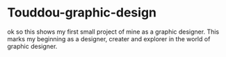 # Touddou-graphic-design
ok so this shows my first small project of mine as a graphic designer. This marks my beginning as a designer, creater and explorer in the world of graphic designer. 
